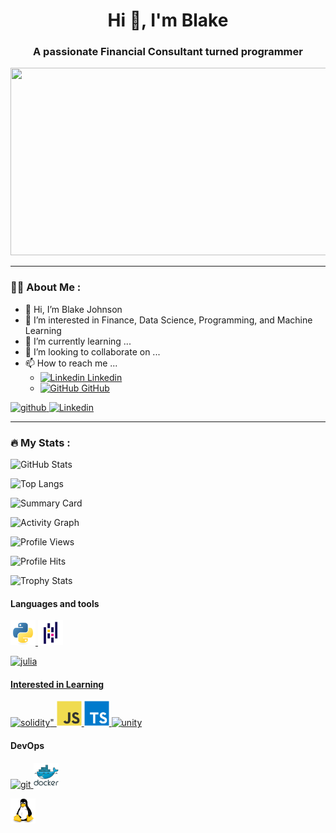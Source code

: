 <h1 align="center">Hi 👋, I'm Blake</h1>
<h3 align="center">A passionate Financial Consultant turned programmer</h3>

<div align="center">
  <img src="https://media.giphy.com/media/dWesBcTLavkZuG35MI/giphy.gif" width="600" height="300"/>
</div>

---

### :man_technologist: About Me :

- 👋 Hi, I’m Blake Johnson
- 👀 I’m interested in Finance, Data Science, Programming, and Machine Learning
- 🌱 I’m currently learning ...
- 💞️ I’m looking to collaborate on ...
- 📫 How to reach me ...
    - [![Linkedin](https://i.stack.imgur.com/gVE0j.png) Linkedin](https://www.linkedin.com/in/blake-johnson-78a615143/)
    - [![GitHub](https://i.stack.imgur.com/tskMh.png) GitHub](https://github.com/blake-johns)

[![github](https://img.shields.io/badge/GitHub-100000?style=for-the-badge&logo=github&logoColor=white) ](https://github.com/blake-johns/)
[![Linkedin](https://img.shields.io/badge/LinkedIn-0077B5?style=for-the-badge&logo=linkedin&logoColor=white) ](https://www.linkedin.com/in/blake-johnson-78a615143/)






---

### :fire: My Stats :


![GitHub Stats](https://github-readme-stats.vercel.app/api?username=blake-johns&count_private=true&show_icons=true&theme=radical&hide_rank=false)

![Top Langs](https://github-readme-stats.vercel.app/api/top-langs/?username=blake-johns&layout=compact&theme=vision-friendly-dark)

![Summary Card](https://github-profile-summary-cards.vercel.app/api/cards/profile-details?username=blake-johns&theme=vue)

![Activity Graph](https://activity-graph.herokuapp.com/graph?username=blake-johns&theme=vue)

![Profile Views](https://komarev.com/ghpvc/?username=blake-johns&style=flat-square&color=blue)

![Profile Hits](https://hits.seeyoufarm.com/api/count/incr/badge.svg?url=https%3A%2F%2Fgithub.com%2Fblake-johns1212%2Fhit-counter)

![Trophy Stats](https://github-profile-trophy.vercel.app/?username=blake-johns)









<h4 align="left">Languages and tools</h3>

<a href="https://www.python.org" target="_blank" rel="noreferrer"> <img src="https://raw.githubusercontent.com/devicons/devicon/master/icons/python/python-original.svg" alt="python" width="40" height="40"/> </a>
<a href="https://pandas.pydata.org/" target="_blank" rel="noreferrer"> <img src="https://raw.githubusercontent.com/devicons/devicon/2ae2a900d2f041da66e950e4d48052658d850630/icons/pandas/pandas-original.svg" alt="pandas" width="40" height="40"/> </a>

<a href="https://www.julia.org" target="_blank" rel="noreferrer"> <img src="https://cdn.jsdelivr.net/gh/devicons/devicon/icons/julia/julia-original.svg" alt="julia" width="40" height="40" />


<h4 align="left">Interested in Learning</h4>

<img src="https://cdn.jsdelivr.net/gh/devicons/devicon/icons/solidity/solidity-original.svg" alt="solidity" width="40" height="40" />"
<a href="https://developer.mozilla.org/en-US/docs/Web/JavaScript" target="_blank" rel="noreferrer"> <img src="https://raw.githubusercontent.com/devicons/devicon/master/icons/javascript/javascript-original.svg" alt="javascript" width="40" height="40"/> </a>
<a href="https://www.typescriptlang.org/" target="_blank" rel="noreferrer"> <img src="https://raw.githubusercontent.com/devicons/devicon/master/icons/typescript/typescript-original.svg" alt="typescript" width="40" height="40"/> </a>
<a href="https://unity.com/" target="_blank" rel="noreferrer"> <img src="https://www.vectorlogo.zone/logos/unity3d/unity3d-icon.svg" alt="unity" width="40" height="40"/> </a>







<h4 align="left">DevOps</h4>

<a href="https://git-scm.com/" target="_blank" rel="noreferrer"> <img src="https://www.vectorlogo.zone/logos/git-scm/git-scm-icon.svg" alt="git" width="40" height="40"/> </a>
<a href="https://www.docker.com/" target="_blank" rel="noreferrer"> <img src="https://raw.githubusercontent.com/devicons/devicon/master/icons/docker/docker-original-wordmark.svg" alt="docker" width="40" height="40"/> </a>

<a href="https://www.linux.org/" target="_blank" rel="noreferrer"> <img src="https://raw.githubusercontent.com/devicons/devicon/master/icons/linux/linux-original.svg" alt="linux" width="40" height="40"/>
